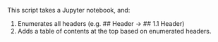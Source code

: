 This script takes a Jupyter notebook, and:
1. Enumerates all headers (e.g. ## Header -> ## 1.1 Header)
2. Adds a table of contents at the top based on enumerated headers.
